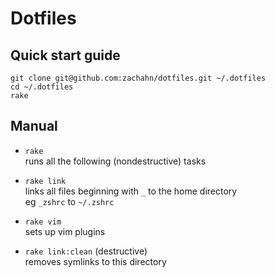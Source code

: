 # Dotfiles

## Quick start guide

```
git clone git@github.com:zachahn/dotfiles.git ~/.dotfiles
cd ~/.dotfiles
rake
```

## Manual

- `rake`  
  runs all the following (nondestructive) tasks

- `rake link`  
  links all files beginning with `_` to the home directory  
  eg `_zshrc` to `~/.zshrc`

- `rake vim`  
  sets up vim plugins

- `rake link:clean` (destructive)  
  removes symlinks to this directory
